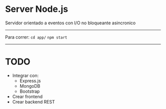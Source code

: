 Server Node.js
===========
Servidor orientado a eventos con I/O no bloqueante asincronico

***

Para correr: 
` cd app/ `
` npm start `

***

TODO
===========

- Integrar con:
    - Express.js 
    - MongoDB
    - Bootstrap
- Crear frontend
- Crear backend REST 